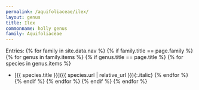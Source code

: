 ```yaml
---
permalink: /aquifoliaceae/ilex/
layout: genus
title: Ilex
commonname: holly genus
family: Aquifoliaceae
---
```


Entries:
{% for family in site.data.nav %}
{% if family.title == page.family %}
{% for genus in family.items %}
{% if genus.title == page.title %}
  {% for species in genus.items %}
  - [{{ species.title }}]({{ species.url | relative_url }}){:.italic}
  {% endfor %}
{% endif %}
{% endfor %}
{% endif %}
{% endfor %}

